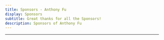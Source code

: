 ```yaml
---
title: Sponsors - Anthony Fu
display: Sponsors
subtitle: Great thanks for all the Sponsors!
description: Sponsors of Anthony Fu
---
```


<!-- @layout-full-width -->

<div class="prose pb5 mx-auto" slide-enter slide-enter-2>
  <SponsorButtons />
  <hr>
</div>

<div slide-enter slide-enter-4>
  <SponsorsView />
</div>
